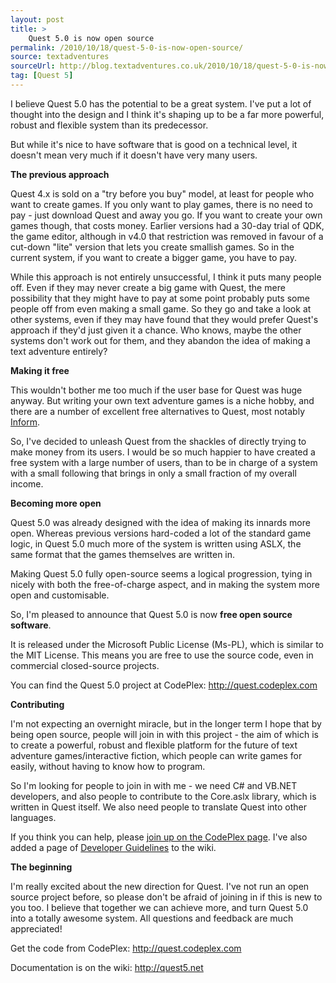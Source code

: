 ```yaml
---
layout: post
title: >
    Quest 5.0 is now open source
permalink: /2010/10/18/quest-5-0-is-now-open-source/
source: textadventures
sourceUrl: http://blog.textadventures.co.uk/2010/10/18/quest-5-0-is-now-open-source/
tag: [Quest 5]
---
```

I believe Quest 5.0 has the potential to be a great system. I've put a lot of thought into the design and I think it's shaping up to be a far more powerful, robust and flexible system than its predecessor.

But while it's nice to have software that is good on a technical level, it doesn't mean very much if it doesn't have very many users.

<strong>The previous approach</strong>

Quest 4.x is sold on a "try before you buy" model, at least for people who want to create games. If you only want to play games, there is no need to pay - just download Quest and away you go. If you want to create your own games though, that costs money. Earlier versions had a 30-day trial of QDK, the game editor, although in v4.0 that restriction was removed in favour of a cut-down "lite" version that lets you create smallish games. So in the current system, if you want to create a bigger game, you have to pay.

While this approach is not entirely unsuccessful, I think it puts many people off. Even if they may never create a big game with Quest, the mere possibility that they might have to pay at some point probably puts some people off from even making a small game. So they go and take a look at other systems, even if they may have found that they would prefer Quest's approach if they'd just given it a chance. Who knows, maybe the other systems don't work out for them, and they abandon the idea of making a text adventure entirely?

<strong>Making it free</strong>

This wouldn't bother me too much if the user base for Quest was huge anyway. But writing your own text adventure games is a niche hobby, and there are a number of excellent free alternatives to Quest, most notably <a href="http://inform7.com/">Inform</a>.

So, I've decided to unleash Quest from the shackles of directly trying to make money from its users. I would be so much happier to have created a free system with a large number of users, than to be in charge of a system with a small following that brings in only a small fraction of my overall income.

<strong>Becoming more open</strong>

Quest 5.0 was already designed with the idea of making its innards more open. Whereas previous versions hard-coded a lot of the standard game logic, in Quest 5.0 much more of the system is written using ASLX, the same format that the games themselves are written in.

Making Quest 5.0 fully open-source seems a logical progression, tying in nicely with both the free-of-charge aspect, and in making the system more open and customisable.

So, I'm pleased to announce that Quest 5.0 is now <strong>free open source software</strong>.

It is released under the Microsoft Public License (Ms-PL), which is similar to the MIT License. This means you are free to use the source code, even in commercial closed-source projects.

You can find the Quest 5.0 project at CodePlex: <a href="http://quest.codeplex.com">http://quest.codeplex.com</a>

<strong>Contributing</strong>

I'm not expecting an overnight miracle, but in the longer term I hope that by being open source, people will join in with this project - the aim of which is to create a powerful, robust and flexible platform for the future of text adventure games/interactive fiction, which people can write games for easily, without having to know how to program.

So I'm looking for people to join in with me - we need C# and VB.NET developers, and also people to contribute to the Core.aslx library, which is written in Quest itself. We also need people to translate Quest into other languages.

If you think you can help, please <a href="http://quest.codeplex.com/">join up on the CodePlex page</a>. I've also added a page of <a href="http://quest5.net/index.php?title=Developers">Developer Guidelines</a> to the wiki.

<strong>The beginning</strong>

I'm really excited about the new direction for Quest. I've not run an open source project before, so please don't be afraid of joining in if this is new to you too. I believe that together we can achieve more, and turn Quest 5.0 into a totally awesome system. All questions and feedback are much appreciated!

Get the code from CodePlex: <a href="http://quest.codeplex.com">http://quest.codeplex.com</a>

Documentation is on the wiki: <a href="http://quest5.net">http://quest5.net</a>